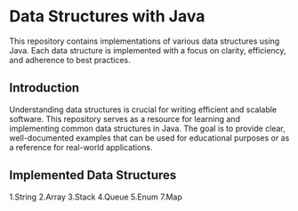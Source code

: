 # Data Structures with Java

This repository contains implementations of various data structures using Java. Each data structure is implemented with a focus on clarity, efficiency, and adherence to best practices.

## Introduction

Understanding data structures is crucial for writing efficient and scalable software. This repository serves as a resource for learning and implementing common data structures in Java. The goal is to provide clear, well-documented examples that can be used for educational purposes or as a reference for real-world applications.

## Implemented Data Structures

1.String
2.Array
3.Stack
4.Queue
5.Enum
7.Map
